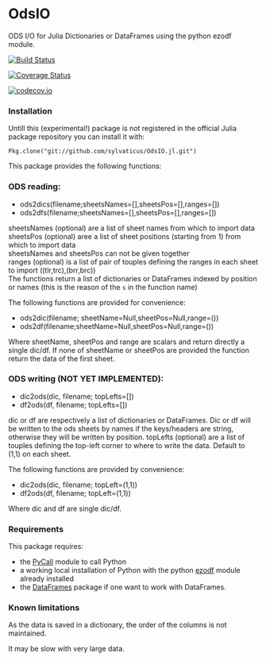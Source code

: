 # OdsIO

ODS I/O for Julia Dictionaries or DataFrames using the python ezodf module.

[![Build Status](https://travis-ci.org/sylvaticus/OdsIO.jl.svg?branch=master)](https://travis-ci.org/sylvaticus/OdsIO.jl)

[![Coverage Status](https://coveralls.io/repos/sylvaticus/OdsIO.jl/badge.svg?branch=master&service=github)](https://coveralls.io/github/sylvaticus/OdsIO.jl?branch=master)

[![codecov.io](http://codecov.io/github/sylvaticus/OdsIO.jl/coverage.svg?branch=master)](http://codecov.io/github/sylvaticus/OdsIO.jl?branch=master)


### Installation
Untill this (experimental!) package is not registered in the official Julia package repository you can install it with:

`Pkg.clone("git://github.com/sylvaticus/OdsIO.jl.git")`


This package provides the following functions:

### ODS reading:
- ods2dics(filename;sheetsNames=[],sheetsPos=[],ranges=[])
- ods2dfs(filename;sheetsNames=[],sheetsPos=[],ranges=[])

sheetsNames (optional) are a list of sheet names from which to import data  
sheetsPos (optional) aree a list of sheet positions (starting from 1) from which to import data  
sheetsNames and sheetsPos can not be given together  
ranges (optional) is a list of pair of touples defining the ranges in each sheet to import ((tlr,trc),(brr,brc))  
The functions return a list of dictionaries or DataFrames indexed by position or names (this is the reason of the `s` in the function name)

The following functions are provided for convenience:
- ods2dic(filename; sheetName=Null,sheetPos=Null,range=())
- ods2df(filename;sheetName=Null,sheetPos=Null,range=())

Where sheetName, sheetPos and range are scalars and return directly a single dic/df. If none of sheetName or sheetPos are provided the function return the data of the first sheet.

### ODS writing (NOT YET IMPLEMENTED):
- dic2ods(dic, filename; topLefts=[])
- df2ods(df, filename; topLefts=[])

dic or df are respectively a list of dictionaries or DataFrames. Dic or df will be written to the ods sheets by names if the keys/headers are string, otherwise they will be written by position.
topLefts (optional) are a list of touples defining the top-left corner to where to write the data. Default to (1,1) on each sheet.  


The following functions are provided by convenience:
- dic2ods(dic, filename; topLeft=(1,1))
- df2ods(df, filename; topLeft=(1,1))

Where dic and df are single dic/df. 

### Requirements

This package requires:
- the [PyCall](https://github.com/JuliaPy/PyCall.jl) module to call Python
- a working local installation of Python with the python [ezodf](https://github.com/T0ha/ezodf) module already installed
- the [DataFrames](https://github.com/JuliaStats/DataFrames.jl) package if one want to work with DataFrames.

### Known limitations

As the data is saved in a dictionary, the order of the columns is not maintained.

It may be slow with very large data.